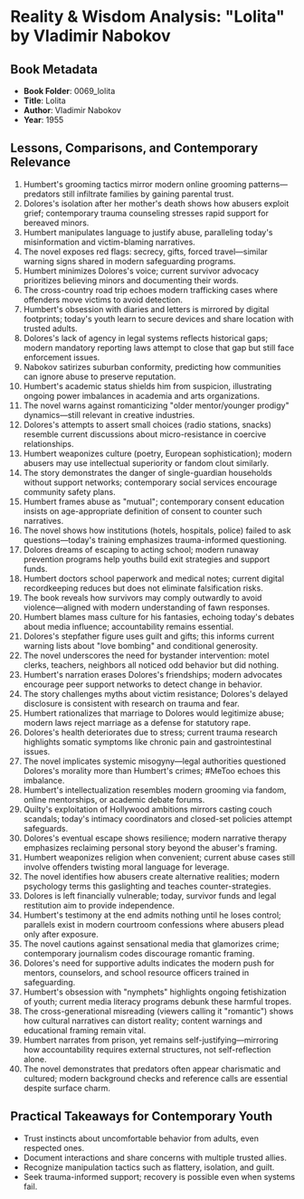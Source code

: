 # Reality & Wisdom Analysis: "Lolita" by Vladimir Nabokov

## Book Metadata
- **Book Folder**: 0069_lolita
- **Title**: Lolita
- **Author**: Vladimir Nabokov
- **Year**: 1955

## Lessons, Comparisons, and Contemporary Relevance
1. Humbert's grooming tactics mirror modern online grooming patterns—predators still infiltrate families by gaining parental trust.
2. Dolores's isolation after her mother's death shows how abusers exploit grief; contemporary trauma counseling stresses rapid support for bereaved minors.
3. Humbert manipulates language to justify abuse, paralleling today's misinformation and victim-blaming narratives.
4. The novel exposes red flags: secrecy, gifts, forced travel—similar warning signs shared in modern safeguarding programs.
5. Humbert minimizes Dolores's voice; current survivor advocacy prioritizes believing minors and documenting their words.
6. The cross-country road trip echoes modern trafficking cases where offenders move victims to avoid detection.
7. Humbert's obsession with diaries and letters is mirrored by digital footprints; today's youth learn to secure devices and share location with trusted adults.
8. Dolores's lack of agency in legal systems reflects historical gaps; modern mandatory reporting laws attempt to close that gap but still face enforcement issues.
9. Nabokov satirizes suburban conformity, predicting how communities can ignore abuse to preserve reputation.
10. Humbert's academic status shields him from suspicion, illustrating ongoing power imbalances in academia and arts organizations.
11. The novel warns against romanticizing "older mentor/younger prodigy" dynamics—still relevant in creative industries.
12. Dolores's attempts to assert small choices (radio stations, snacks) resemble current discussions about micro-resistance in coercive relationships.
13. Humbert weaponizes culture (poetry, European sophistication); modern abusers may use intellectual superiority or fandom clout similarly.
14. The story demonstrates the danger of single-guardian households without support networks; contemporary social services encourage community safety plans.
15. Humbert frames abuse as "mutual"; contemporary consent education insists on age-appropriate definition of consent to counter such narratives.
16. The novel shows how institutions (hotels, hospitals, police) failed to ask questions—today's training emphasizes trauma-informed questioning.
17. Dolores dreams of escaping to acting school; modern runaway prevention programs help youths build exit strategies and support funds.
18. Humbert doctors school paperwork and medical notes; current digital recordkeeping reduces but does not eliminate falsification risks.
19. The book reveals how survivors may comply outwardly to avoid violence—aligned with modern understanding of fawn responses.
20. Humbert blames mass culture for his fantasies, echoing today's debates about media influence; accountability remains essential.
21. Dolores's stepfather figure uses guilt and gifts; this informs current warning lists about "love bombing" and conditional generosity.
22. The novel underscores the need for bystander intervention: motel clerks, teachers, neighbors all noticed odd behavior but did nothing.
23. Humbert's narration erases Dolores's friendships; modern advocates encourage peer support networks to detect change in behavior.
24. The story challenges myths about victim resistance; Dolores's delayed disclosure is consistent with research on trauma and fear.
25. Humbert rationalizes that marriage to Dolores would legitimize abuse; modern laws reject marriage as a defense for statutory rape.
26. Dolores's health deteriorates due to stress; current trauma research highlights somatic symptoms like chronic pain and gastrointestinal issues.
27. The novel implicates systemic misogyny—legal authorities questioned Dolores's morality more than Humbert's crimes; #MeToo echoes this imbalance.
28. Humbert's intellectualization resembles modern grooming via fandom, online mentorships, or academic debate forums.
29. Quilty's exploitation of Hollywood ambitions mirrors casting couch scandals; today's intimacy coordinators and closed-set policies attempt safeguards.
30. Dolores's eventual escape shows resilience; modern narrative therapy emphasizes reclaiming personal story beyond the abuser's framing.
31. Humbert weaponizes religion when convenient; current abuse cases still involve offenders twisting moral language for leverage.
32. The novel identifies how abusers create alternative realities; modern psychology terms this gaslighting and teaches counter-strategies.
33. Dolores is left financially vulnerable; today, survivor funds and legal restitution aim to provide independence.
34. Humbert's testimony at the end admits nothing until he loses control; parallels exist in modern courtroom confessions where abusers plead only after exposure.
35. The novel cautions against sensational media that glamorizes crime; contemporary journalism codes discourage romantic framing.
36. Dolores's need for supportive adults indicates the modern push for mentors, counselors, and school resource officers trained in safeguarding.
37. Humbert's obsession with "nymphets" highlights ongoing fetishization of youth; current media literacy programs debunk these harmful tropes.
38. The cross-generational misreading (viewers calling it "romantic") shows how cultural narratives can distort reality; content warnings and educational framing remain vital.
39. Humbert narrates from prison, yet remains self-justifying—mirroring how accountability requires external structures, not self-reflection alone.
40. The novel demonstrates that predators often appear charismatic and cultured; modern background checks and reference calls are essential despite surface charm.

## Practical Takeaways for Contemporary Youth
- Trust instincts about uncomfortable behavior from adults, even respected ones.
- Document interactions and share concerns with multiple trusted allies.
- Recognize manipulation tactics such as flattery, isolation, and guilt.
- Seek trauma-informed support; recovery is possible even when systems fail.

